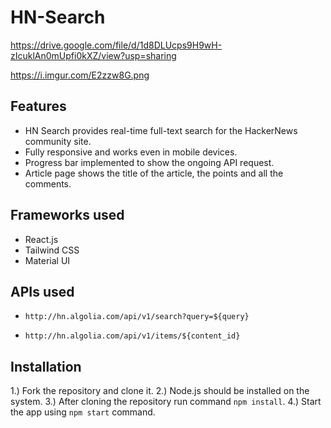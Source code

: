 # HN-Search

https://drive.google.com/file/d/1d8DLUcps9H9wH-zIcuklAn0mUpfi0kXZ/view?usp=sharing

https://i.imgur.com/E2zzw8G.png

## Features

- HN Search provides real-time full-text search for the HackerNews community site.
- Fully responsive and works even in mobile devices.
- Progress bar implemented to show the ongoing API request.
- Article page shows the title of the article, the points and all the comments.

## Frameworks used
- React.js
- Tailwind CSS
- Material UI 

## APIs used
- `http://hn.algolia.com/api/v1/search?query=${query}`

- `http://hn.algolia.com/api/v1/items/${content_id}`


## Installation 

1.) Fork the repository and clone it.
2.)  Node.js should be installed on the system.
3.)  After cloning the repository run command `npm install`.
4.) Start the app using `npm start` command.
